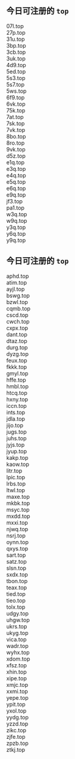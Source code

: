 
## 今日可注册的 `top`
>
07l.top   
27p.top   
31u.top   
3bp.top   
3cb.top   
3uk.top   
4d9.top   
5ed.top   
5s3.top   
5s7.top   
5ws.top   
6f9.top   
6vk.top   
75k.top   
7at.top   
7sk.top   
7vk.top   
8bo.top   
8ro.top   
9vk.top   
d5z.top   
e1q.top   
e3q.top   
e4q.top   
e5q.top   
e6q.top   
e9q.top   
jf3.top   
pa1.top   
w3q.top   
w9q.top   
y3q.top   
y6q.top   
y9q.top   


## 今日可注册的 `top`
>
aphd.top   
atim.top   
ayjl.top   
bswg.top   
bzwl.top   
cqmb.top   
cscd.top   
cwch.top   
cxpx.top   
dant.top   
dtaz.top   
durg.top   
dyzg.top   
feux.top   
fkkk.top   
gmyl.top   
hffe.top   
hmbl.top   
htcq.top   
hxny.top   
iccn.top   
ints.top   
jdla.top   
jijo.top   
jugs.top   
juhs.top   
jyjs.top   
jyup.top   
kakp.top   
kaow.top   
litr.top   
lpic.top   
lrbs.top   
ltwl.top   
maxe.top   
mkbk.top   
msyc.top   
mxdd.top   
mxxi.top   
njwq.top   
nsrj.top   
oynn.top   
qxys.top   
sart.top   
satz.top   
slsn.top   
sxdx.top   
tbon.top   
teax.top   
tied.top   
tieo.top   
tolx.top   
udgy.top   
uhgw.top   
ukrs.top   
ukyg.top   
vica.top   
wadr.top   
wyhx.top   
xdom.top   
xfsz.top   
xhin.top   
xipe.top   
xmjc.top   
xxmi.top   
yepe.top   
ypit.top   
yxol.top   
yydg.top   
yzzd.top   
zikc.top   
zjfe.top   
zpzb.top   
ztkj.top   

